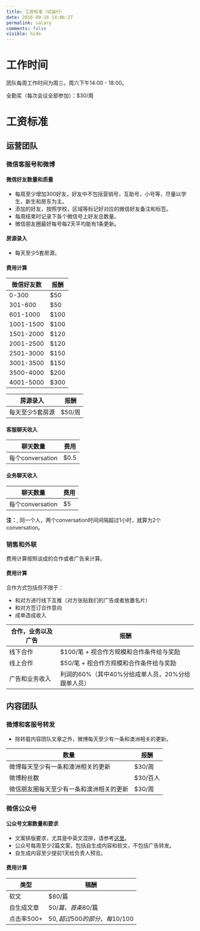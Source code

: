 ```yaml
---
title: 工资标准（试运行）
date: 2016-09-16 14:06:27
permalink: salary
comments: false
visible: hide
---
```

# 工作时间

团队每周工作时间为周三，周六下午14:00 - 18:00。

全勤奖（每次会议全部参加）：$30/周

# 工资标准

## 运营团队

### 微信客服号和微博

#### 微信好友数量和质量

* 每周至少增加300好友，好友中不包括营销号，互助号，小号等，尽量以学生，新生和房东为主。
* 添加的好友，按照学校，区域等标记好对应的微信好友备注和标签。
* 每周结束时记录下各个微信号上好友总数量。
* 微信朋友圈最好每号每2天平均能有1条更新。

#### 房源录入

* 每天至少5套房源。

#### 费用计算

|微信好友数|报酬|
|--------|----|
|0-300|$50|
|301-600|$50|
|601-1000|$100|
|1001-1500|$100|
|1501-2000|$120|
|2001-2500|$120|
|2501-3000|$150|
|3001-3500|$150|
|3500-4000|$200|
|4001-5000|$300|

|房源录入|报酬|
|-------|---|
|每天至少5套房源|$50/周|

#### 客服聊天收入

|聊天数量|费用|
|-------|---|
|每个conversation|$0.5|

#### 业务聊天收入

|聊天数量|费用|
|-------|---|
|每个conversation|$5|

**注：**, 同一个人，两个conversation时间间隔超过1小时，就算为2个conversation。

### 销售和外联

费用计算按照谈成的合作或者广告来计算。

#### 费用计算

合作方式包括但不限于：
* 和对方进行线下互推（对方张贴我们的广告或者放置名片）
* 和对方签订合作意向
* 成单造成收入

|合作，业务以及广告|报酬|
|--------|----|
|线下合作|$100/笔 + 视合作方规模和合作条件给与奖励|
|线上合作|$50/笔 + 视合作方规模和合作条件给与奖励|
|广告和业务收入|利润的60%（其中40%分给成单人员，20%分给跟单人员）|

## 内容团队

### 微博和客服号转发

* 除转载内容团队文章之外，微博每天至少有一条和澳洲相关的更新。

|数量|报酬|
|--------|----|
|微博每天至少有一条和澳洲相关的更新|$30/周|
|微博粉丝数|$30/百人|
|微信朋友圈每天至少有一条和澳洲相关的更新|$30/周|

### 微信公众号

#### 公众号文案数量和要求

* 文案排版要求，尤其是中英文混排，请参考[这里](https://open.leancloud.cn/copywriting-style-guide.html)。
* 公众号每周至少2篇文案，包括自生成内容和软文，不包括广告转发。
* 自生成内容至少提前1天给负责人预览。

#### 费用计算

|类型|稿酬|
|-------|---|
|软文|$80/篇|
|自生成文章|$50/篇，首条$80/篇|
|点击率500+|$50, 超过500的部分，每$10/100|
